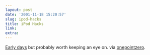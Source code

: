 ```yaml
---
layout: post
date: '2001-11-18 15:20:57'
slug: ipod-hacks
title: iPod Hacks
link: 
extra: 
---
```


[Early days](http://www.ipodhacks.com) but probably worth keeping an eye on. via [onepointzero](http://www.onepointzero.com/).